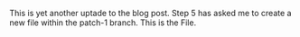 This is yet another uptade to the blog post. Step 5 has asked me to create a new file within the patch-1 branch. This is the File.
